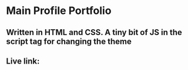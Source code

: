 # Main Profile Portfolio

## Written in HTML and CSS. A tiny bit of JS in the script tag for changing the theme

## Live link:
